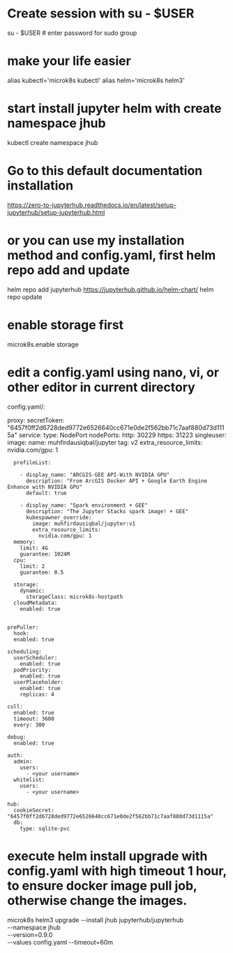 # Create session with su - $USER
su - $USER # enter password for sudo group

# make your life easier
alias kubectl='microk8s kubectl'
alias helm='microk8s helm3'

# start install jupyter helm with create namespace jhub
kubectl create namespace jhub

# Go to this default documentation installation 
https://zero-to-jupyterhub.readthedocs.io/en/latest/setup-jupyterhub/setup-jupyterhub.html

# or you can use my installation method and config.yaml, first helm repo add and update
helm repo add jupyterhub https://jupyterhub.github.io/helm-chart/
helm repo update

# enable storage first
microk8s.enable storage

# edit a config.yaml using nano, vi, or other editor in current directory

config.yaml/:

   proxy:
     secretToken: "6457f0ff2d6728ded9772e6526640cc671e0de2f562bb71c7aaf880d73d1115a"
     service:
       type: NodePort
       nodePorts:
         http: 30229
         https: 31223
   singleuser:
     image:
       name: muhfirdausiqbal/jupyter
       tag: v2
      extra_resource_limits:
        nvidia.com/gpu: 1

      profileList:

        - display_name: "ARCGIS-GEE API-With NVIDIA GPU"
          description: "From ArcGIS Docker API + Google Earth Engine Enhance with NVIDIA GPU"
          default: true

        - display_name: "Spark environment + GEE"
          description: "The Jupyter Stacks spark image! + GEE"
          kubespawner_override:
            image: muhfirdausiqbal/jupyter:v1
            extra_resource_limits:
              nvidia.com/gpu: 1
      memory:
        limit: 4G                              
        guarantee: 1024M
      cpu:
        limit: 2
        guarantee: 0.5

      storage:
        dynamic:
          storageClass: microk8s-hostpath
      cloudMetadata:
        enabled: true


    prePuller:
      hook:
      enabled: true

    scheduling:
      userScheduler:
        enabled: true
      podPriority:
        enabled: true
      userPlaceholder:
        enabled: true
        replicas: 4

    cull:
      enabled: true
      timeout: 3600
      every: 300

    debug:
      enabled: true

    auth:  
      admin:
        users:
          - <your username>
      whitelist:
        users:
          - <your username>

    hub:
      cookieSecret: "6457f0ff2d6728ded9772e6526640cc671e0de2f562bb71c7aaf880d73d1115a"
      db:
        type: sqlite-pvc

# execute helm install upgrade with config.yaml with high timeout 1 hour, to ensure docker image pull job, otherwise change the images.
microk8s helm3 upgrade --install jhub jupyterhub/jupyterhub \
  --namespace jhub  \
  --version=0.9.0 \
  --values config.yaml --timeout=60m
 
 
